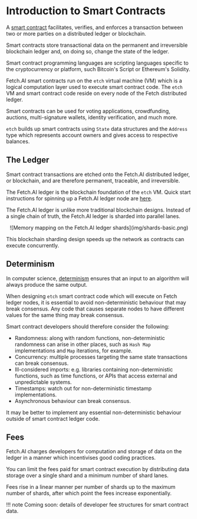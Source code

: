 <h1>Introduction to Smart Contracts</h1>

A <a href="https://en.wikipedia.org/wiki/Smart_contract" target="_blank">smart contract</a> facilitates, verifies, and enforces a transaction between two or more parties on a distributed ledger or blockchain. 

Smart contracts store transactional data on the permanent and irreversible blockchain ledger and, on doing so, change the state of the ledger. 

Smart contract programming languages are scripting languages specific to the cryptocurrency or platform, such Bitcoin's Script or Ethereum's Solidity. 

Fetch.AI smart contracts run on the `etch` virtual machine (VM) which is a logical computation layer used to execute smart contract code. The `etch` VM and smart contract code reside on every node of the Fetch distributed ledger.

Smart contracts can be used for voting applications, crowdfunding, auctions, multi-signature wallets, identity verification, and much more.

`etch` builds up smart contracts using `State` data structures and the `Address` type which represents account owners and gives access to respective balances. 





## The Ledger

Smart contract transactions are etched onto the Fetch.AI distributed ledger, or blockchain, and are therefore permanent, traceable, and irreversible.

The Fetch.AI ledger is the blockchain foundation of the `etch` VM. Quick start instructions for spinning up a Fetch.AI ledger node are <a href="../.././getting-started/installation-mac/" target=_blank>here</a>.

The Fetch.AI ledger is unlike more traditional blockchain designs. Instead of a single chain of truth, the Fetch.AI ledger is sharded into parallel lanes. 

<center>![Memory mapping on the Fetch.AI ledger shards](img/shards-basic.png)</center>

This blockchain sharding design speeds up the network as contracts can execute concurrently.


## Determinism

In computer science, <a href="https://en.wikipedia.org/wiki/Deterministic_system#In_computer_science" target="_blank">determinism</a> ensures that an input to an algorithm will always produce the same output. 

When designing `etch` smart contract code which will execute on Fetch ledger nodes, it is essential to avoid non-deterministic behaviour that may break consensus. Any code that causes separate nodes to have different values for the same thing may break consensus.

Smart contract developers should therefore consider the following: 

* Randomness: along with random functions, non-deterministic randomness can arise in other places, such as `Hash Map` implementations and `Map` iterations, for example.
* Concurrency: multiple processes targeting the same state transactions can break consensus.
* Ill-considered imports: e.g. libraries containing non-deterministic functions, such as time functions, or APIs that access external and unpredictable systems.
* Timestamps: watch out for non-deterministic timestamp implementations.
* Asynchronous behaviour can break consensus.

It may be better to implement any essential non-deterministic behaviour outside of smart contract ledger code.




## Fees

Fetch.AI charges developers for computation and storage of data on the ledger in a manner which incentivises good coding practices.

You can limit the fees paid for smart contract execution by distributing data storage over a single shard and a minimum number of shard lanes.

Fees rise in a linear manner per number of shards up to the maximum number of shards, after which point the fees increase exponentially.

!!! note 
	Coming soon: details of developer fee structures for smart contract data.


<br/>